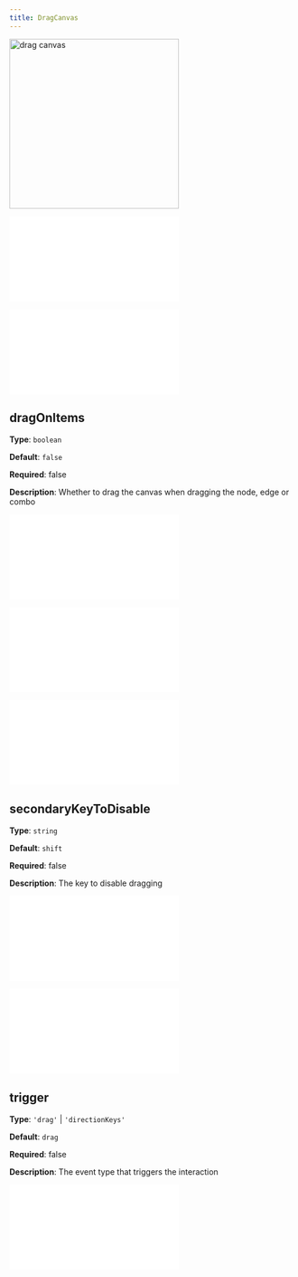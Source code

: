 ```yaml
---
title: DragCanvas
---
```


<img alt="drag canvas" src="https://mdn.alipayobjects.com/huamei_qa8qxu/afts/img/A*zG5VTJ6tPakAAAAAAAAAAAAADmJ7AQ/original" height='300'/>

<embed src="../../common/BehaviorEnableOptimize.en.md"></embed>

<embed src="../../common/BehaviorEventName.en.md"></embed>

## dragOnItems

**Type**: `boolean`

**Default**: `false`

**Required**: false

**Description**: Whether to drag the canvas when dragging the node, edge or combo

<embed src="../../common/BehaviorDirection.en.md"></embed>

<embed src="../../common/BehaviorSecondaryKey.en.md"></embed>

<embed src="../../common/BehaviorScalableRange.en.md"></embed>

## secondaryKeyToDisable

**Type**: `string`

**Default**: `shift`

**Required**: false

**Description**: The key to disable dragging

<embed src="../../common/BehaviorShouldBegin.en.md"></embed>

<embed src="../../common/BehaviorSpeedUpKey.en.md"></embed>

## trigger

**Type**: `'drag'` | `'directionKeys'`

**Default**: `drag`

**Required**: false

**Description**: The event type that triggers the interaction

<embed src="../../common/IG6GraphEvent.en.md"></embed>
